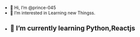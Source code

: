 - 👋 Hi, I’m @prince-045
- 👀 I’m interested in Learning new Thingss.
- 🌱 I’m currently learning Python,Reactjs
  - 
<!---
prince-045/prince-045 is a ✨ special ✨ repository because its `README.md` (this file) appears on your GitHub profile.
You can click the Preview link to take a look at your changes.
--->

